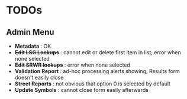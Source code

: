 # TODOs

## Admin Menu

*  **Metadata** : OK
*  ~~**Edit LSG Lookups**~~ : cannot edit or delete first item in list; error when none selected
*  ~~**Edit SRWR lookups**~~ : error when none selected
*  **Validation Report** : ad-hoc processing alerts showing; Results form doesn't easily close
*  ~~**Street Reports**~~ : not obvious that option 0 is selected by default
*  **Update Symbols** : cannot close form easily afterwards

